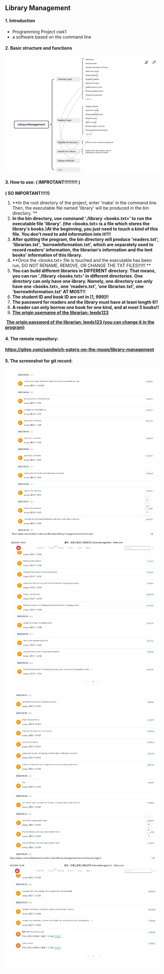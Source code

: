 ## Library Management

#### 1. Introduction

+ Programming Project cwk1
+ a software based on the command line





#### 2. Basic structure and functions

![image-20220404132627200](README.assets/image-20220404132627200.png)





#### 3. How to use:   ( IMPROTANT!!!!!!!!! )

**( SO IMPORTANT!!!!!)**

1.  **In the root directory of the project, enter  'make'  in the command line. Then, the executable file named 'library' will be produced in the bin directory. **
2.  **In the bin directory, use command './library <books.txt>' to run the executable file 'library'. (the <books.txt> is a file which stores the library's books.)At the beginning, you just need to touch a kind of this file. You don't need to add information into it!!!!**
3.  **After quitting the program, the bin directory will produce 'readers.txt', 'librarian.txt', 'borrowInformation.txt', which are separately used to record readers' information, the librarian's information and the lent books' information of this library.**
4.  **Once the <books.txt> file is touched and the executable has been run, DO NOT RENAME, REMOVE, OR CHANGE THE TXT FILES!!!!!! **
5.  **You can build different libraries in DIFFERENT directory. That means, you can run './library <books.txt>' in different directories. One directory can only have one library. Namely, one directory can only have one <books.txt>, one 'readers.txt', 'one librarian.txt', one 'borrowInformation.txt' AT MOST!!**
6.  **The student ID and book ID are set in [1, 999]!!**
7.  **The password for readers and the library must have at least length 6!!**
8.  **A reader can only borrow one book for one kind, and at most 5 books!!**
3.  <u>**The origin username of the librarian: leeds123**</u>

​	   <u>**The origin password of the librarian: leeds123    (you can change it in the program)**</u>





#### 4. The remote repository:

**https://gitee.com/sandwich-eaters-on-the-moon/library-management**



#### 5. The screenshot for git record:

<img src="README.assets/image-20220405164847632.png" alt="image-20220405164847632" style="zoom:80%;" />

<img src="README.assets/image-20220405164943812.png" alt="image-20220405164943812" style="zoom:80%;" />

<img src="README.assets/image-20220405165013184.png" alt="image-20220405165013184" style="zoom:80%;" />

<img src="README.assets/image-20220405165031725.png" alt="image-20220405165031725" style="zoom:80%;" />

